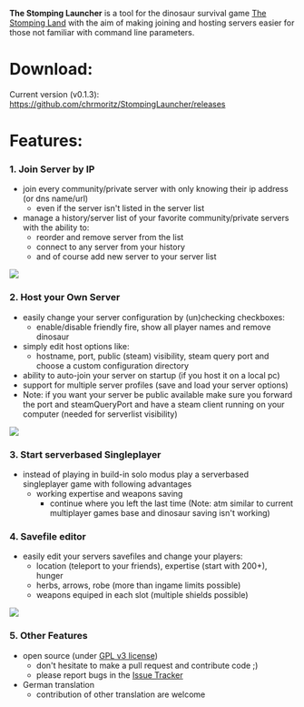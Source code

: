 **The Stomping Launcher** is a tool for the dinosaur survival game [The Stomping Land](http://www.thestompingland.com/) with the aim of making joining and hosting servers easier for those not familiar with command line parameters.

# Download: 

Current version (v0.1.3): https://github.com/chrmoritz/StompingLauncher/releases

# Features:

### 1. Join Server by IP
* join every community/private server with only knowing their ip address (or dns name/url)
  * even if the server isn't listed in the server list
* manage a history/server list of your favorite community/private servers with the ability to:
  * reorder and remove server from the list
  * connect to any server from your history
  * and of course add new server to your server list

![](https://github.com/chrmoritz/StompingLauncher/releases/download/0.1/sll2.png)


### 2. Host your Own Server
* easily change your server configuration by (un)checking checkboxes:
  * enable/disable friendly fire, show all player names and remove dinosaur
* simply edit host options like:
  * hostname, port, public (steam) visibility, steam query port and choose a custom configuration directory
* ability to auto-join your server on startup (if you host it on a local pc)
* support for multiple server profiles (save and load your server options)
* Note: if you want your server be public available make sure you forward the port and steamQueryPort and have a steam client running on your computer (needed for serverlist visibility)

![](https://github.com/chrmoritz/StompingLauncher/releases/download/0.1/sll1.png)

### 3. Start serverbased Singleplayer
* instead of playing in build-in solo modus play a serverbased singleplayer game with following advantages
  * working expertise and weapons saving
    * continue where you left the last time (Note: atm similar to current multiplayer games base and dinosaur saving isn't working)

### 4. Savefile editor
* easily edit your servers savefiles and change your players:
  * location (teleport to your friends), expertise (start with 200+), hunger
  * herbs, arrows, robe (more than ingame limits possible)
  * weapons equiped in each slot (multiple shields possible)

 ![](https://github.com/chrmoritz/StompingLauncher/releases/download/0.1/sll3.png)

### 5. Other Features
* open source (under [GPL v3 license](LICENCE.txt))
  * don't hesitate to make a pull request and contribute code ;)
  * please report bugs in the [Issue Tracker](https://github.com/chrmoritz/StompingLauncher/issues)
* German translation
  * contribution of other translation are welcome 
